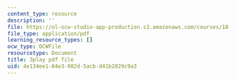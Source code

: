 ```yaml
---
content_type: resource
description: ''
file: https://ol-ocw-studio-app-production.s3.amazonaws.com/courses/18-01sc-single-variable-calculus-fall-2010/4e134ee184e3982d5acbd41b2029c9a3_hjZhPczMkL4.pdf
file_type: application/pdf
learning_resource_types: []
ocw_type: OCWFile
resourcetype: Document
title: 3play pdf file
uid: 4e134ee1-84e3-982d-5acb-d41b2029c9a3
---
```

